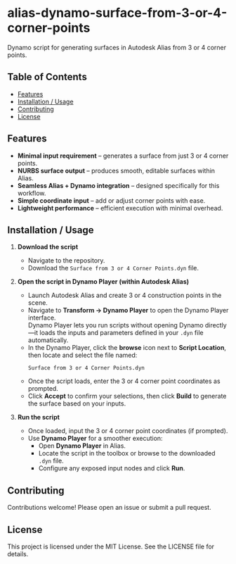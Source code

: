 # alias-dynamo-surface-from-3-or-4-corner-points

Dynamo script for generating surfaces in Autodesk Alias from 3 or 4 corner points.

## Table of Contents
- [Features](#features)
- [Installation / Usage](#installation--usage)
- [Contributing](#contributing)
- [License](#license)



## Features

- **Minimal input requirement** – generates a surface from just 3 or 4 corner points.
- **NURBS surface output** – produces smooth, editable surfaces within Alias.
- **Seamless Alias + Dynamo integration** – designed specifically for this workflow.
- **Simple coordinate input** – add or adjust corner points with ease.
- **Lightweight performance** – efficient execution with minimal overhead.

## Installation / Usage

1. **Download the script**
   - Navigate to the repository.
   - Download the `Surface from 3 or 4 Corner Points.dyn` file.

2. **Open the script in Dynamo Player (within Autodesk Alias)**
   - Launch Autodesk Alias and create 3 or 4 construction points in the scene.
   - Navigate to **Transform → Dynamo Player** to open the Dynamo Player interface.  
     Dynamo Player lets you run scripts without opening Dynamo directly—it loads the inputs and parameters defined in your `.dyn` file automatically.
   - In the Dynamo Player, click the **browse** icon next to **Script Location**, then locate and select the file named:
     ```
     Surface from 3 or 4 Corner Points.dyn
     ```
   - Once the script loads, enter the 3 or 4 corner point coordinates as prompted.
   - Click **Accept** to confirm your selections, then click **Build** to generate the surface based on your inputs.



3. **Run the script**
   - Once loaded, input the 3 or 4 corner point coordinates (if prompted).
   - Use **Dynamo Player** for a smoother execution:
     - Open **Dynamo Player** in Alias.
     - Locate the script in the toolbox or browse to the downloaded `.dyn` file.
     - Configure any exposed input nodes and click **Run**.
    
## Contributing
Contributions welcome! Please open an issue or submit a pull request.

## License
This project is licensed under the MIT License. See the LICENSE file for details.


